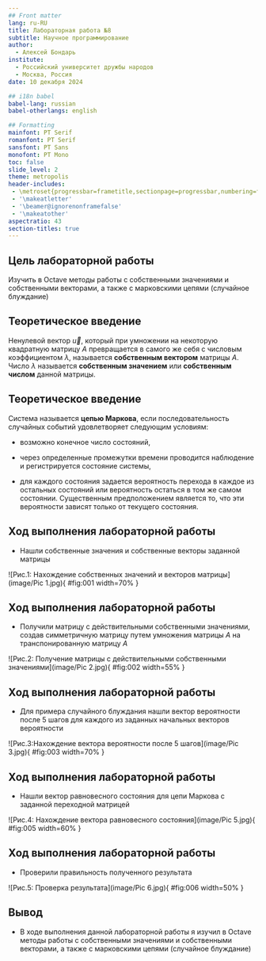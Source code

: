 ```yaml
---
## Front matter
lang: ru-RU
title: Лабораторная работа №8
subtitle: Научное программирование
author:
  - Алексей Бондарь
institute:
  - Российский университет дружбы народов
  - Москва, Россия
date: 10 декабря 2024

## i18n babel
babel-lang: russian
babel-otherlangs: english

## Formatting
mainfont: PT Serif
romanfont: PT Serif
sansfont: PT Sans
monofont: PT Mono
toc: false
slide_level: 2
theme: metropolis
header-includes: 
 - \metroset{progressbar=frametitle,sectionpage=progressbar,numbering=fraction}
 - '\makeatletter'
 - '\beamer@ignorenonframefalse'
 - '\makeatother'
aspectratio: 43
section-titles: true
---
```


## Цель лабораторной работы

Изучить в Octave методы работы с собственными значениями и собственными векторами, а также с марковскими цепями (случайное блуждание)

## Теоретическое введение

Ненулевой вектор $\vec{u}$, который при умножении на некоторую квадратную матрицу $A$ превращается в самого же себя с числовым коэффициентом $\lambda$, называется __собственным вектором__ матрицы $A$. Число $\lambda$ называется __собственным значением__ или __собственным числом__ данной матрицы.

## Теоретическое введение

Система называется __цепью Маркова__, если последовательность случайных событий удовлетворяет следующим условиям: 

* возможно конечное число состояний,
 
* через определенные промежутки времени проводится наблюдение и регистрируется состояние системы,

* для каждого состояния задается вероятность перехода в каждое из остальных состояний или вероятность остаться в том же самом состоянии. Существенным предположением является то, что эти вероятности зависят только от текущего состояния.

## Ход выполнения лабораторной работы
- Нашли собственные значения и собственные векторы заданной матрицы

![Рис.1: Нахождение собственных значений и векторов матрицы](image/Pic 1.jpg){ #fig:001 width=70% }

## Ход выполнения лабораторной работы
- Получили матрицу с действительными собственными значениями, создав симметричную матрицу путем умножения матрицы $A$ на транспонированную матрицу $A$

![Рис.2: Получение матрицы с действительными собственными значениями](image/Pic 2.jpg){ #fig:002 width=55% }

## Ход выполнения лабораторной работы
- Для примера случайного блуждания нашли вектор вероятности после 5 шагов для каждого из заданных начальных векторов вероятности

![Рис.3:Нахождение вектора вероятности после 5 шагов](image/Pic 3.jpg){ #fig:003 width=70% }

## Ход выполнения лабораторной работы

- Нашли вектор равновесного состояния для цепи Маркова с заданной переходной матрицей 

![Рис.4: Нахождение вектора равновесного состояния](image/Pic 5.jpg){ #fig:005 width=60% }

## Ход выполнения лабораторной работы
- Проверили правильность полученного результата

![Рис.5: Проверка результата](image/Pic 6.jpg){ #fig:006 width=50% }

## Вывод
- В ходе выполнения данной лабораторной работы я изучил в Octave методы работы с собственными значениями и собственными векторами, а также с марковскими цепями (случайное блуждание)
